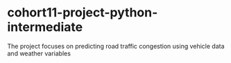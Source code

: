 # cohort11-project-python-intermediate
The project focuses on predicting road traffic congestion using vehicle data and weather variables
